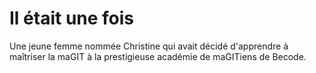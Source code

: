 

# Il était une fois

Une jeune femme nommée Christine qui avait décidé d'apprendre à maîtriser la maGIT à la prestigieuse académie de maGITiens de Becode.
